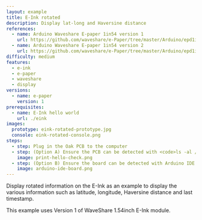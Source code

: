 ```yaml
---
layout: example
title: E-Ink rotated
description: Display lat-long and Haversine distance
references:
  - name: Arduino Waveshare E-paper 1in54 version 1
    url: https://github.com/waveshare/e-Paper/tree/master/Arduino/epd1in54
  - name: Arduino Waveshare E-paper 1in54 version 2
    url: https://github.com/waveshare/e-Paper/tree/master/Arduino/epd1in54_V2
difficulty: medium
features:
  - e-ink
  - e-paper
  - waveshare
  - display
versions:
  - name: e-paper
    version: 1
prerequisites:
  - name: E-Ink hello world
    url: ./eink
images:
  prototype: eink-rotated-prototype.jpg
  console: eink-rotated-console.png
steps:
  - step: Plug in the Oak PCB to the computer
  - step: (Option A) Ensure the PCB can be detected with <code>ls -al /dev/cu.usbmodem</code> and <code>arduino-cli board list</code>. Run <code>make</code> to compile and upload the code to the board.
    image: print-hello-check.png
  - step: (Option B) Ensure the board can be detected with Arduino IDE. Compile and upload the code to the board.
    image: arduino-ide-board.png
---
```


Display rotated information on the E-Ink as an example to display the various information such as latitude, longitude, Haversine distance and last timestamp.

This example uses Version 1 of WaveShare 1.54inch E-Ink module.
